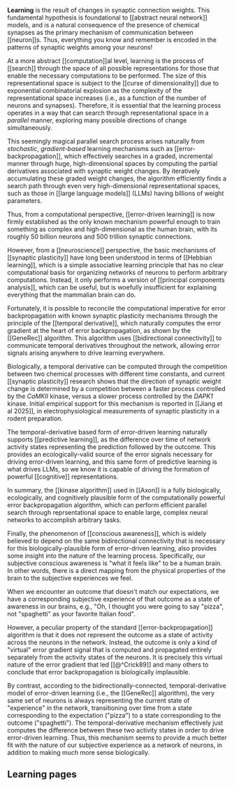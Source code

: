 **Learning** is the result of changes in synaptic connection weights. This fundamental hypothesis is foundational to [[abstract neural network]] models, and is a natural consequence of the presence of chemical synapses as the primary mechanism of communication between [[neuron]]s. Thus, everything you know and remember is encoded in the patterns of synaptic weights among your neurons!

At a more abstract [[computation]]al level, learning is the process of [[search]] through the space of all possible representations for those that enable the necessary computations to be performed. The size of this representational space is subject to the [[curse of dimensionality]] due to exponential combinatorial explosion as the complexity of the representational space increases (i.e., as a function of the number of neurons and synapses). Therefore, it is essential that the learning process operates in a way that can search through representational space in a _parallel_ manner, exploring many possible directions of change simultaneously.

This seemingly magical parallel search process arises naturally from _stochastic_, _gradient-based_ learning mechanisms such as [[error-backpropagation]], which effectively searches in a graded, incremental manner through huge, high-dimensional spaces by computing the partial derivatives associated with synaptic weight changes. By iteratively accumulating these graded weight changes, the algorithm efficiently finds a search path through even very high-dimensional representational spaces, such as those in [[large language models]] (LLMs) having billions of weight parameters.

Thus, from a computational perspective, [[error-driven learning]] is now firmly established as the only known mechanism powerful enough to train something as complex and high-dimensional as the human brain, with its roughly 50 billion neurons and 500 trillion synaptic connections.

However, from a [[neuroscience]] perspective, the basic mechanisms of [[synaptic plasticity]] have long been understood in terms of [[Hebbian learning]], which is a simple associative learning principle that has no clear computational basis for organizing networks of neurons to perform arbitrary computations. Instead, it only performs a version of [[principal components analysis]], which can be useful, but is woefully insufficient for explaining everything that the mammalian brain can do.

Fortunately, it is possible to reconcile the computational imperative for error backpropagation with known synaptic plasticity mechanisms through the principle of the [[temporal derivative]], which naturally computes the error gradient at the heart of error backpropagation, as shown by the [[GeneRec]] algorithm. This algorithm uses [[bidirectional connectivity]] to communicate temporal derivatives throughout the network, allowing error signals arising anywhere to drive learning everywhere.

Biologically, a temporal derivative can be computed through the competition between two chemical processes with different time constants, and current [[synaptic plasticity]] research shows that the direction of synaptic weight change is determined by a competition between a faster process controlled by the _CaMKII_ kinase, versus a slower process controlled by the _DAPK1_ kinase. Initial empirical support for this mechanism is reported in [[Jiang et al 2025]], in electrophysiological measurements of synaptic plasticity in a rodent preparation.

The temporal-derivative based form of error-driven learning naturally supports [[predictive learning]], as the difference over time of network activity states representing the prediction followed by the outcome. This provides an ecologically-valid source of the error signals necessary for driving error-driven learning, and this same form of predictive learning is what drives LLMs, so we know it is capable of driving the formation of powerful [[cognitive]] representations.

In summary, the [[kinase algorithm]] used in [[Axon]] is a fully biologically, ecologically, and cognitively plausible form of the computationally powerful error backpropagation algorithm, which can perform efficient parallel search through reprsentational space to enable large, complex neural networks to accomplish arbitrary tasks.

Finally, the phenomenon of [[conscious awareness]], which is widely believed to depend on the same bidirectional connectivity that is necessary for this biologically-plausible form of error-driven learning, also provides some insight into the nature of the learning process. Specifically, our subjective conscious awareness is "what it feels like" to be a human brain. In other words, there is a direct mapping from the physical properties of the brain to the subjective experiences we feel.

When we encounter an outcome that doesn't match our expectations, we have a corresponding subjective experience of that outcome as a state of awareness in our brains, e.g., "Oh, I thought you were going to say "pizza", not "spaghetti" as your favorite Italian food".

However, a peculiar property of the standard [[error-backpropagation]] algorithm is that it does _not_ represent the outcome as a state of activity across the neurons in the network. Instead, the outcome is only a kind of "virtual" error gradient signal that is computed and propagated entirely separately from the activity states of the neurons. It is precisely this virtual nature of the error gradient that led [[@^Crick89]] and many others to conclude that error backpropagation is biologically implausible.

By contrast, according to the bidirectionally-connected, temporal-derivative model of error-driven learning (i.e., the [[GeneRec]] algorithm), the very same set of neurons is always representing the current state of "experience" in the network, transitioning over time from a state corresponding to the expectation ("pizza") to a state corresponding to the outcome ("spaghetti"). The temporal-derivative mechanism effectively just computes the difference between these two activity states in order to drive error-driven learning. Thus, this mechanism seems to provide a much better fit with the nature of our subjective experience as a network of neurons, in addition to making much more sense biologically.

## Learning pages
